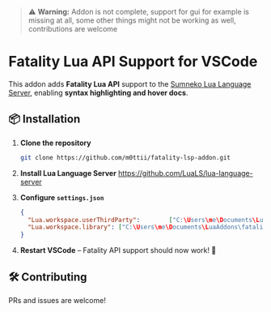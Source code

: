 > ⚠ **Warning:** Addon is not complete, support for gui for example is missing at all, some other things might not be working as well, contributions are welcome

# Fatality Lua API Support for VSCode

This addon adds **Fatality Lua API** support to the [Sumneko Lua Language Server](https://github.com/LuaLS/lua-language-server), enabling **syntax highlighting and hover docs**.  

## 📦 Installation  
1. **Clone the repository**  
   ```sh
   git clone https://github.com/m0ttii/fatality-lsp-addon.git
   ``` 
2. **Install Lua Language Server**
    https://github.com/LuaLS/lua-language-server

3. **Configure `settings.json`**  
   ```json
   {
     "Lua.workspace.userThirdParty":        ["C:\Users\me\Documents\LuaAddons"],
     "Lua.workspace.library": ["C:\Users\me\Documents\LuaAddons\fatality-lsp-addon\library"],
   }
   ```
4. **Restart VSCode** – Fatality API support should now work! 🎯  

## 🛠️ Contributing  
PRs and issues are welcome!  